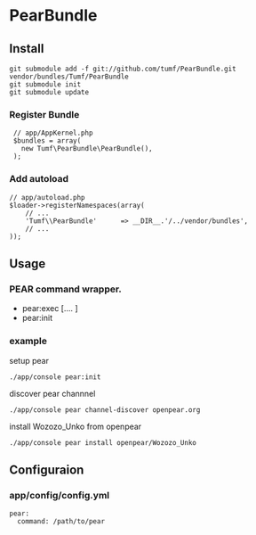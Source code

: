 PearBundle
==========

Install
-------

    git submodule add -f git://github.com/tumf/PearBundle.git vendor/bundles/Tumf/PearBundle
    git submodule init
    git submodule update


### Register Bundle

     // app/AppKernel.php
     $bundles = array(
       new Tumf\PearBundle\PearBundle(),
     );

### Add autoload

    // app/autoload.php
    $loader->registerNamespaces(array(
        // ...
        'Tumf\\PearBundle'      => __DIR__.'/../vendor/bundles',
        // ...
    ));


Usage
-----

### PEAR command wrapper.

* pear:exec <command> [<args>.... ]
* pear:init

### example

setup pear

    ./app/console pear:init


discover pear channnel

    ./app/console pear channel-discover openpear.org

install Wozozo_Unko from openpear

    ./app/console pear install openpear/Wozozo_Unko


Configuraion
------------

### app/config/config.yml

    pear:
      command: /path/to/pear
      
